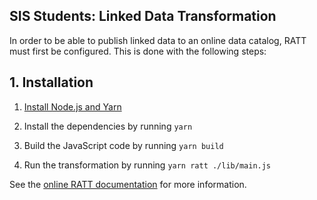 ## SIS Students: Linked Data Transformation

In order to be able to publish linked data to an online data catalog, RATT must first be configured.  This is done with the following steps:

## 1. Installation

1. [Install Node.js and Yarn](https://triply.cc/docs/common-steps-to-install)

2. Install the dependencies by running `yarn`

3. Build the JavaScript code by running `yarn build`

4. Run the transformation by running `yarn ratt ./lib/main.js`

See the [online RATT documentation](https://triply.cc/docs/ratt) for more information.
